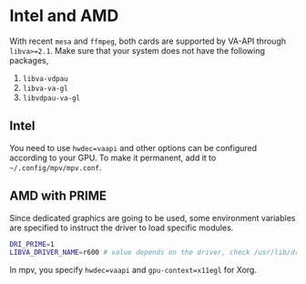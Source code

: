 # Intel and AMD
With recent `mesa` and `ffmpeg`, both cards are supported by VA-API through `libva>=2.1`. Make sure that your system does not have the following packages, 
1. `libva-vdpau`
2. `libva-va-gl`
3. `libvdpau-va-gl`

## Intel
You need to use `hwdec=vaapi` and other options can be configured according to your GPU. To make it permanent, add it to `~/.config/mpv/mpv.conf`.

## AMD with PRIME
Since dedicated graphics are going to be used, some environment variables are specified to instruct the driver to
load specific modules.
```sh
DRI_PRIME=1
LIBVA_DRIVER_NAME=r600 # value depends on the driver, check /usr/lib/dri for possible options
```
In mpv, you specify `hwdec=vaapi` and `gpu-context=x11egl` for Xorg.
